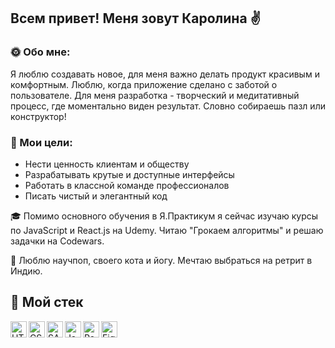 ## Всем привет! Меня зовут Каролина ✌️

### 🌞 Обо мне:

Я люблю создавать новое, для меня важно делать продукт красивым и комфортным. Люблю, когда приложение сделано с заботой о пользователе.
Для меня разработка - творческий и медитативный процесс, где моментально виден результат. Словно собираешь пазл или конструктор!

### 🎯 Мои цели:

- Нести ценность клиентам и обществу
- Разрабатывать крутые и доступные интерфейсы
- Работать в классной команде профессионалов
- Писать чистый и элегантный код

🎓 Помимо основного обучения в Я.Практикум я сейчас изучаю курсы по JavaScript и React.js на Udemy. Читаю "Грокаем алгоритмы" и решаю задачки на Сodewars.

🧘 Люблю научпоп, своего кота и йогу. Мечтаю выбраться на ретрит в Индию.

## 🚀 Мой стек
[<img align="left" alt="HTML5_logo" width="26px" src="https://camo.githubusercontent.com/da7acacadecf91d6dc02efcd2be086bb6d78ddff19a1b7a0ab2755a6fda8b1e9/68747470733a2f2f63646e2e6a7364656c6976722e6e65742f67682f64657669636f6e732f64657669636f6e2f69636f6e732f68746d6c352f68746d6c352d6f726967696e616c2e737667" />](https://developer.mozilla.org/ru/docs/Glossary/HTML5)
[<img align="left" alt="CSS3_logo" width="26px" src="https://camo.githubusercontent.com/2e496d4bfc6f753ddca87b521ce95c88219f77800212ffa6d4401ad368c82170/68747470733a2f2f63646e2e6a7364656c6976722e6e65742f67682f64657669636f6e732f64657669636f6e2f69636f6e732f637373332f637373332d6f726967696e616c2e737667" />](https://www.w3schools.com/css/)
[<img align="left" alt="SASS_logo" width="26px" src="https://camo.githubusercontent.com/26901b819fb10ef4e2c652aa40e24775247664d84a7597bebb66898a24dddedd/68747470733a2f2f63646e2e6a7364656c6976722e6e65742f67682f64657669636f6e732f64657669636f6e2f69636f6e732f736173732f736173732d6f726967696e616c2e737667" />](https://sass-lang.com/)
[<img align="left" alt="JavaScript_logo" width="26px" src="https://camo.githubusercontent.com/442c452cb73752bb1914ce03fce2017056d651a2099696b8594ddf5ccc74825e/68747470733a2f2f63646e2e6a7364656c6976722e6e65742f67682f64657669636f6e732f64657669636f6e2f69636f6e732f6a6176617363726970742f6a6176617363726970742d6f726967696e616c2e737667" />](https://developer.mozilla.org/en-US/docs/Web/JavaScript)
[<img align="left" alt="React_logo" width="26px" src="https://camo.githubusercontent.com/27d0b117da00485c56d69aef0fa310a3f8a07abecc8aa15fa38c8b78526c60ac/68747470733a2f2f63646e2e6a7364656c6976722e6e65742f67682f64657669636f6e732f64657669636f6e2f69636f6e732f72656163742f72656163742d6f726967696e616c2e737667" />](https://reactjs.org/)
[<img align="left" alt="Figma_logo" width="26px" src="https://camo.githubusercontent.com/ed93c2b000a76ceaad1503e7eb9356591b885227e82a36a005b9d3498b303ba5/68747470733a2f2f7777772e766563746f726c6f676f2e7a6f6e652f6c6f676f732f6669676d612f6669676d612d69636f6e2e737667" />](https://www.figma.com/login)
